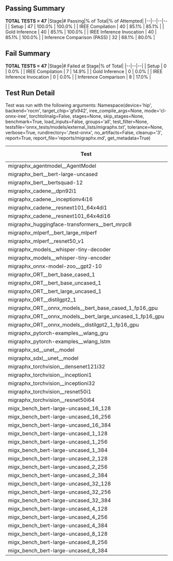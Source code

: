 ## Passing Summary

**TOTAL TESTS = 47**
|Stage|# Passing|% of Total|% of Attempted|
|--|--|--|--|
| Setup | 47 | 100.0% | 100.0% |
| IREE Compilation | 40 | 85.1% | 85.1% |
| Gold Inference | 40 | 85.1% | 100.0% |
| IREE Inference Invocation | 40 | 85.1% | 100.0% |
| Inference Comparison (PASS) | 32 | 68.1% | 80.0% |
## Fail Summary

**TOTAL TESTS = 47**
|Stage|# Failed at Stage|% of Total|
|--|--|--|
| Setup | 0 | 0.0% |
| IREE Compilation | 7 | 14.9% |
| Gold Inference | 0 | 0.0% |
| IREE Inference Invocation | 0 | 0.0% |
| Inference Comparison | 8 | 17.0% |
## Test Run Detail
Test was run with the following arguments:
Namespace(device='hip', backend='rocm', target_chip='gfx942', iree_compile_args=None, mode='cl-onnx-iree', torchtolinalg=False, stages=None, skip_stages=None, benchmark=True, load_inputs=False, groups='all', test_filter=None, testsfile='onnx_tests/models/external_lists/migraphx.txt', tolerance=None, verbose=True, rundirectory='./test-onnx', no_artifacts=False, cleanup='3', report=True, report_file='reports/migraphx.md', get_metadata=True)

| Test | Exit Status | Mean Benchmark Time (ms) | Notes |
|--|--|--|--|
| migraphx_agentmodel__AgentModel | compilation | None | |
| migraphx_bert__bert-large-uncased | PASS | 19.998741786306102 | |
| migraphx_bert__bertsquad-12 | PASS | 19.29224892144744 | |
| migraphx_cadene__dpn92i1 | compilation | None | |
| migraphx_cadene__inceptionv4i16 | PASS | 160.39050391797596 | |
| migraphx_cadene__resnext101_64x4di1 | compilation | None | |
| migraphx_cadene__resnext101_64x4di16 | PASS | 185.96427146500596 | |
| migraphx_huggingface-transformers__bert_mrpc8 | PASS | 7.795552711037022 | |
| migraphx_mlperf__bert_large_mlperf | Numerics | 45.597397380818926 | |
| migraphx_mlperf__resnet50_v1 | Numerics | 6.543683673508625 | |
| migraphx_models__whisper-tiny-decoder | PASS | 46.44800521329873 | |
| migraphx_models__whisper-tiny-encoder | Numerics | 53.92878782601119 | |
| migraphx_onnx-model-zoo__gpt2-10 | compilation | None | |
| migraphx_ORT__bert_base_cased_1 | PASS | 107.34480248195014 | |
| migraphx_ORT__bert_base_uncased_1 | PASS | 107.46353036457937 | |
| migraphx_ORT__bert_large_uncased_1 | PASS | 523.9252092627187 | |
| migraphx_ORT__distilgpt2_1 | PASS | 57.784362443878 | |
| migraphx_ORT__onnx_models__bert_base_cased_1_fp16_gpu | Numerics | 62.35438455460649 | |
| migraphx_ORT__onnx_models__bert_large_uncased_1_fp16_gpu | Numerics | 265.25034975363974 | |
| migraphx_ORT__onnx_models__distilgpt2_1_fp16_gpu | Numerics | 33.96717917602805 | |
| migraphx_pytorch-examples__wlang_gru | PASS | 22.5498678162694 | |
| migraphx_pytorch-examples__wlang_lstm | PASS | 14.126848465743004 | |
| migraphx_sd__unet__model | compilation | None | |
| migraphx_sdxl__unet__model | compilation | None | |
| migraphx_torchvision__densenet121i32 | PASS | 72.68220233575751 | |
| migraphx_torchvision__inceptioni1 | PASS | 19.41648380037535 | |
| migraphx_torchvision__inceptioni32 | PASS | 137.69556862923005 | |
| migraphx_torchvision__resnet50i1 | compilation | None | |
| migraphx_torchvision__resnet50i64 | PASS | 167.09060142360008 | |
| migx_bench_bert-large-uncased_16_128 | PASS | 34.285409886035175 | |
| migx_bench_bert-large-uncased_16_256 | PASS | 60.041048066017936 | |
| migx_bench_bert-large-uncased_16_384 | Numerics | 75.7914917991945 | |
| migx_bench_bert-large-uncased_1_128 | PASS | 13.550374480390468 | |
| migx_bench_bert-large-uncased_1_256 | PASS | 13.754463267628273 | |
| migx_bench_bert-large-uncased_1_384 | PASS | 20.80297060511125 | |
| migx_bench_bert-large-uncased_2_128 | PASS | 13.276744571227868 | |
| migx_bench_bert-large-uncased_2_256 | PASS | 13.919150808314775 | |
| migx_bench_bert-large-uncased_2_384 | PASS | 21.897984899017803 | |
| migx_bench_bert-large-uncased_32_128 | PASS | 71.4084313561519 | |
| migx_bench_bert-large-uncased_32_256 | PASS | 108.07055564198112 | |
| migx_bench_bert-large-uncased_32_384 | Numerics | 150.12102732434866 | |
| migx_bench_bert-large-uncased_4_128 | PASS | 15.098973634598801 | |
| migx_bench_bert-large-uncased_4_256 | PASS | 17.82811199664138 | |
| migx_bench_bert-large-uncased_4_384 | PASS | 27.191897570633163 | |
| migx_bench_bert-large-uncased_8_128 | PASS | 20.624478758477114 | |
| migx_bench_bert-large-uncased_8_256 | PASS | 28.771900519107774 | |
| migx_bench_bert-large-uncased_8_384 | PASS | 42.50335970930025 | |
